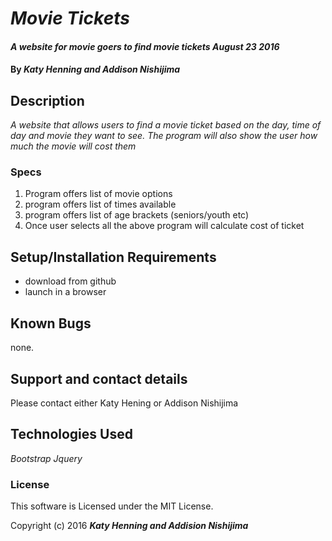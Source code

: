 # _Movie Tickets_

#### _A website for movie goers to find movie tickets August 23 2016_

#### By _**Katy Henning and Addison Nishijima**_

## Description

_A website that allows users to find a movie ticket based on the day, time of day and movie they want to see. The program will also show the user how much the movie will cost them_

### Specs

1. Program offers list of movie options
2. program offers list of times available
3. program offers list of age brackets (seniors/youth etc)
4. Once user selects all the above program will calculate cost of ticket 

## Setup/Installation Requirements

* download from github
* launch in a browser

## Known Bugs

none.

## Support and contact details

Please contact either Katy Hening or Addison Nishijima

## Technologies Used

_Bootstrap_
_Jquery_

### License

This software is Licensed under the MIT License.

Copyright (c) 2016 **_Katy Henning and Addision Nishijima_**
